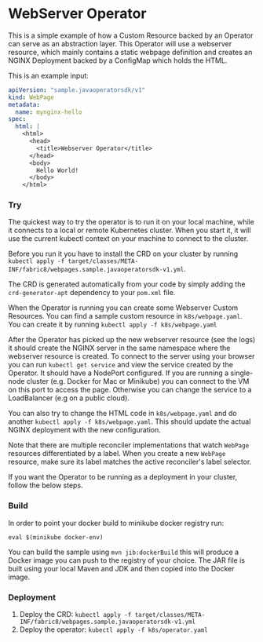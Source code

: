 # WebServer Operator

This is a simple example of how a Custom Resource backed by an Operator can serve as
an abstraction layer. This Operator will use a webserver resource, which mainly contains a
static webpage definition and creates an NGINX Deployment backed by a ConfigMap which holds
the HTML.

This is an example input:
```yaml
apiVersion: "sample.javaoperatorsdk/v1"
kind: WebPage
metadata:
  name: mynginx-hello
spec:
  html: |
    <html>
      <head>
        <title>Webserver Operator</title>
      </head>
      <body>
        Hello World!
      </body>
    </html>
```

### Try 

The quickest way to try the operator is to run it on your local machine, while it connects to a local or remote
Kubernetes cluster. When you start it, it will use the current kubectl context on your machine to connect to the cluster.

Before you run it you have to install the CRD on your cluster by running
`kubectl apply -f target/classes/META-INF/fabric8/webpages.sample.javaoperatorsdk-v1.yml`.

The CRD is generated automatically from your code by simply adding the `crd-generator-apt`
dependency to your `pom.xml` file.

When the Operator is running you can create some Webserver Custom Resources. You can find a sample custom resource in
`k8s/webpage.yaml`. You can create it by running `kubectl apply -f k8s/webpage.yaml`

After the Operator has picked up the new webserver resource (see the logs) it should create the NGINX server in the 
same namespace where the webserver resource is created. To connect to the server using your browser you can
run `kubectl get service` and view the service created by the Operator. It should have a NodePort configured. If you are
running a single-node cluster (e.g. Docker for Mac or Minikube) you can connect to the VM on this port to access the
page. Otherwise you can change the service to a LoadBalancer (e.g on a public cloud).

You can also try to change the HTML code in `k8s/webpage.yaml` and do another `kubectl apply -f k8s/webpage.yaml`.
This should update the actual NGINX deployment with the new configuration.  

Note that there are multiple reconciler implementations that watch `WebPage` resources differentiated by a label.
When you create a new `WebPage` resource, make sure its label matches the active reconciler's label selector.

If you want the Operator to be running as a deployment in your cluster, follow the below steps.

### Build

In order to point your docker build to minikube docker registry run:

```
eval $(minikube docker-env)
```

You can build the sample using `mvn jib:dockerBuild` this will produce a Docker image you can push to the registry 
of your choice. The JAR file is built using your local Maven and JDK and then copied into the Docker image.

### Deployment

1. Deploy the CRD: `kubectl apply -f target/classes/META-INF/fabric8/webpages.sample.javaoperatorsdk-v1.yml`
2. Deploy the operator: `kubectl apply -f k8s/operator.yaml`
